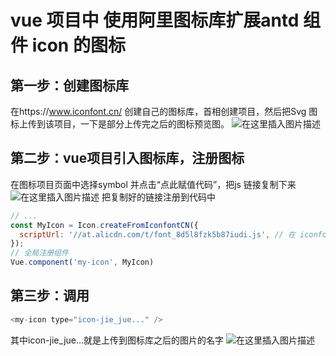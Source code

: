# vue 项目中 使用阿里图标库扩展antd 组件 icon 的图标
## 第一步：创建图标库
在https://www.iconfont.cn/ 创建自己的图标库，首相创建项目，然后把Svg 图标上传到该项目，一下是部分上传完之后的图标预览图。
![在这里插入图片描述](https://img-blog.csdnimg.cn/facc98031b1046bda5d5663184cb733a.png)


## 第二步：vue项目引入图标库，注册图标
在图标项目页面中选择symbol 并点击“点此赋值代码”，把js 链接复制下来
![在这里插入图片描述](https://img-blog.csdnimg.cn/c696dc2bb97249e5a57ce550f9beef83.png)
把复制好的链接注册到代码中
```js
// ...
const MyIcon = Icon.createFromIconfontCN({
  scriptUrl: '//at.alicdn.com/t/font_8d5l8fzk5b87iudi.js', // 在 iconfont.cn 上生成
});
// 全局注册组件
Vue.component('my-icon', MyIcon)
```

## 第三步：调用
```js
<my-icon type="icon-jie_jue..." />
```
其中icon-jie_jue...就是上传到图标库之后的图片的名字
![在这里插入图片描述](https://img-blog.csdnimg.cn/c42b267c46734c109340973e04cc7277.png)
